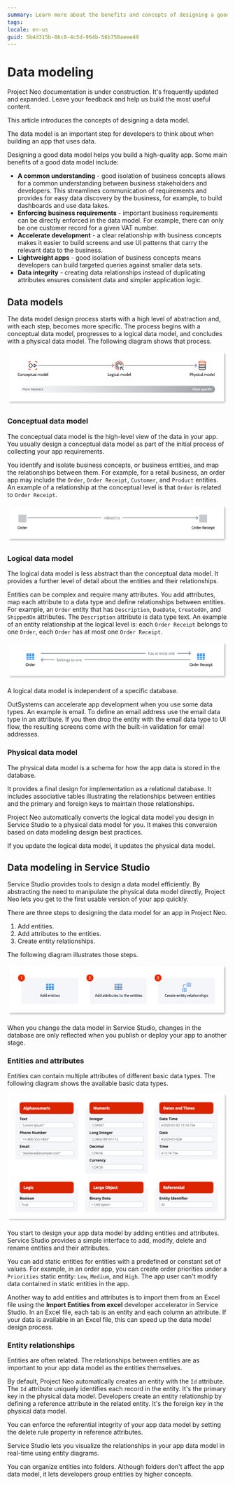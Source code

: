 ```yaml
---
summary: Learn more about the benefits and concepts of designing a good data model.
tags:
locale: en-us
guid: 5b4d315b-86c8-4c5d-964b-56b758aeee49
---
```


# Data modeling

<div class="info" markdown="1">

Project Neo documentation is under construction. It's frequently updated and expanded. Leave your feedback and help us build the most useful content.

</div>

This article introduces the concepts of designing a data model.

The data model is an important step for developers to think about when building an app that uses data.

Designing a good data model helps you build a high-quality app. Some main benefits of a good data model include:

* **A common understanding** - good isolation of business concepts allows for a common understanding between business stakeholders and developers. This streamlines communication of requirements and provides for easy data discovery by the business, for example, to build dashboards and use data lakes.
* **Enforcing business requirements** - important business requirements can be directly enforced in the data model. For example, there can only be one customer record for a given VAT number.
* **Accelerate development** - a clear relationship with business concepts makes it easier to build screens and use UI patterns that carry the relevant data to the business.
* **Lightweight apps** - good isolation of business concepts means developers can build targeted queries against smaller data sets. 
* **Data integrity** - creating data relationships instead of duplicating attributes ensures consistent data and simpler application logic.

## Data models

The data model design process starts with a high level of abstraction and, with each step, becomes more specific. The process begins with a conceptual data model, progresses to a logical data model, and concludes with a physical data model. The following diagram shows that process.

![Model design process](images/data-modeling-model-design-process-diag.png)

### Conceptual data model

The conceptual data model is the high-level view of the data in your app. You usually design a conceptual data model as part of the initial process of collecting your app requirements.

You identify and isolate business concepts, or business entities, and map the relationships between them. For example, for a retail business, an order app may include the `Order`, `Order Receipt`, `Customer`, and `Product` entities. An example of a relationship at the conceptual level is that `Order` is related to `Order Receipt`.

![Conceptual relationship](images/data-modeling-conceptual-relationship-diag.png)

### Logical data model

The logical data model is less abstract than the conceptual data model. It provides a further level of detail about the entities and their relationships.

Entities can be complex and require many attributes. You add attributes, map each attribute to a data type and define relationships between entities. For example, an `Order` entity that has `Description`, `DueDate`, `CreatedOn`, and `ShippedOn` attributes. The `Description` attribute is data type text. An example of an entity relationship at the logical level is: each `Order Receipt` belongs to one `Order`, each `Order` has at most one `Order Receipt`.

![Logical relationship](images/data-modeling-logical-relationship-diag.png)

A logical data model is independent of a specific database.

<div class="info" markdown="1">

OutSystems can accelerate app development when you use some data types. An example is email. To define an email address use the email data type in an attribute. If you then drop the entity with the email data type to UI flow, the resulting screens come with the built-in validation for email addresses.

</div>

### Physical data model

The physical data model is a schema for how the app data is stored in the database. 

It provides a final design for implementation as a relational database. It includes associative tables illustrating the relationships between entities and the primary and foreign keys to maintain those relationships.

Project Neo automatically converts the logical data model you design in Service Studio to a physical data model for you. It makes this conversion based on data modeling design best practices.

If you update the logical data model, it updates the physical data model. 

## Data modeling in Service Studio

Service Studio provides tools to design a data model efficiently. By abstracting the need to manipulate the physical data model directly, Project Neo lets you get to the first usable version of your app quickly.

There are three steps to designing the data model for an app in Project Neo.

1. Add entities.
1. Add attributes to the entities.
1. Create entity relationships.

The following diagram illustrates those steps.

![Design steps](images/data-modeling-design-steps-diag.png)

When you change the data model in Service Studio, changes in the database are only reflected when you publish or deploy your app to another stage.

### Entities and attributes

Entities can contain multiple attributes of different basic data types. The following diagram shows the available basic data types.

![Data types](images/data-modeling-data-types-diag.png)

You start to design your app data model by adding entities and attributes. Service Studio provides a simple interface to add, modify, delete and rename entities and their attributes.

You can add static entities for entities with a predefined or constant set of values. For example, in an order app, you can create order priorities under a `Priorities` static entity: `Low`, `Medium`, and `High`. The app user can't modify data contained in static entities in the app. 

Another way to add entities and attributes is to import them from an Excel file using the **Import Entities from excel** developer accelerator in Service Studio. In an Excel file, each tab is an entity and each column an attribute. If your data is available in an Excel file, this can speed up the data model design process.

### Entity relationships

Entities are often related. The relationships between entities are as important to your app data model as the entities themselves.

By default, Project Neo automatically creates an entity with the `Id` attribute. The `Id` attribute uniquely identifies each record in the entity. It's the primary key in the physical data model. Developers create an entity relationship by defining a reference attribute in the related entity. It's the foreign key in the physical data model.

You can enforce the referential integrity of your app data model by setting the delete rule property in reference attributes.

Service Studio lets you visualize the relationships in your app data model in real-time using entity diagrams.

You can organize entities into folders. Although folders don't affect the app data model, it lets developers group entities by higher concepts.
